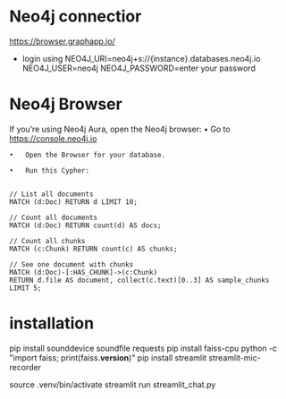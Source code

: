 # Neo4j connectior
<!-- https://console-preview.neo4j.io/projects/64be119e-9a78-48b9-9dbd-50f5ba6cba11/instances -->

https://browser.graphapp.io/
 - login using
 NEO4J_URI=neo4j+s://{instance}.databases.neo4j.io
NEO4J_USER=neo4j
NEO4J_PASSWORD=enter your password


# Neo4j Browser
If you’re using Neo4j Aura, open the Neo4j browser:
	•	Go to https://console.neo4j.io

	•	Open the Browser for your database.

	•	Run this Cypher:
    
```

// List all documents
MATCH (d:Doc) RETURN d LIMIT 10;

// Count all documents
MATCH (d:Doc) RETURN count(d) AS docs;

// Count all chunks
MATCH (c:Chunk) RETURN count(c) AS chunks;

// See one document with chunks
MATCH (d:Doc)-[:HAS_CHUNK]->(c:Chunk)
RETURN d.file AS document, collect(c.text)[0..3] AS sample_chunks
LIMIT 5;
```

# installation 
pip install sounddevice soundfile requests
pip install faiss-cpu
python -c "import faiss; print(faiss.__version__)"
pip install streamlit streamlit-mic-recorder

<!-- running the applicaiton -->
source .venv/bin/activate
streamlit run streamlit_chat.py